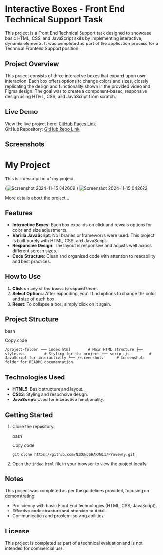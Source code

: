 Interactive Boxes - Front End Technical Support Task
====================================================

This project is a Front End Technical Support task designed to showcase basic HTML, CSS, and JavaScript skills by implementing interactive, dynamic elements. It was completed as part of the application process for a Technical Frontend Support position.

Project Overview
----------------

This project consists of three interactive boxes that expand upon user interaction. Each box offers options to change colors and sizes, closely replicating the design and functionality shown in the provided video and Figma design. The goal was to create a component-based, responsive design using HTML, CSS, and JavaScript from scratch.

Live Demo
---------

View the live project here: [GitHub Pages Link](https://nikunjsharma11.github.io/Proveway/)\
GitHub Repository: [GitHub Repo Link](https://github.com/NIKUNJSHARMA11/Proveway)

Screenshots
-----------

# My Project

This is a description of my project.

(![Screenshot 2024-11-15 042609](https://github.com/user-attachments/assets/2ffcac33-9104-4ae5-a8ea-26bfaefc14fe)
)
![Screenshot 2024-11-15 042622](https://github.com/user-attachments/assets/cba0a4a4-c740-4b4e-b299-7d04c720afc6)

More details about the project...


Features
--------

-   **Interactive Boxes**: Each box expands on click and reveals options for color and size adjustments.
-   **Vanilla JavaScript**: No libraries or frameworks were used. This project is built purely with HTML, CSS, and JavaScript.
-   **Responsive Design**: The layout is responsive and adjusts well across different screen sizes.
-   **Code Structure**: Clean and organized code with attention to readability and best practices.

How to Use
----------

1.  **Click** on any of the boxes to expand them.
2.  **Select Options**: After expanding, you'll find options to change the color and size of each box.
3.  **Reset**: To collapse a box, simply click on it again.

Project Structure
-----------------

bash

Copy code

`/project-folder
├── index.html        # Main HTML structure
├── style.css         # Styling for the project
├── script.js         # JavaScript for interactivity
└── /screenshots      # Screenshots folder for README documentation`

Technologies Used
-----------------

-   **HTML5**: Basic structure and layout.
-   **CSS3**: Styling and responsive design.
-   **JavaScript**: Used for interactive functionality.

Getting Started
---------------

1.  Clone the repository:

    bash

    Copy code

    `git clone https://github.com/NIKUNJSHARMA11/Proveway.git`

2.  Open the `index.html` file in your browser to view the project locally.

Notes
-----

This project was completed as per the guidelines provided, focusing on demonstrating:

-   Proficiency with basic Front End technologies (HTML, CSS, JavaScript).
-   Effective code structure and attention to detail.
-   Communication and problem-solving abilities.


License
-------

This project is completed as part of a technical evaluation and is not intended for commercial use.
